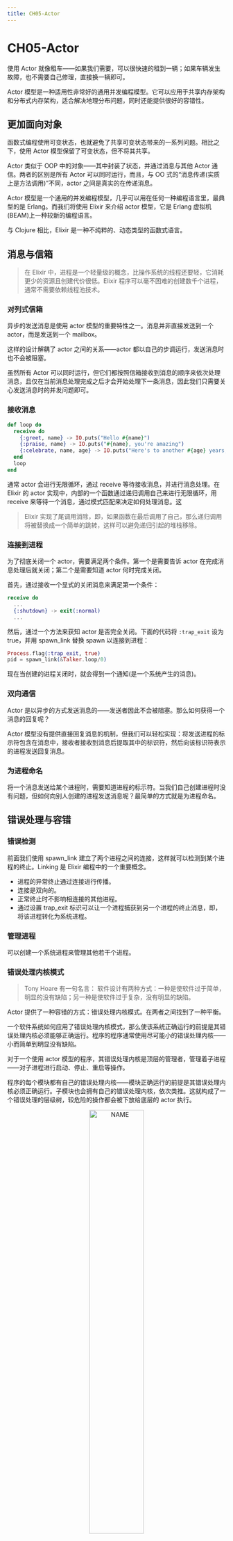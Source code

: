 ```yaml
---
title: CH05-Actor
---
```


# CH05-Actor

使用 Actor 就像租车——如果我们需要，可以很快速的租到一辆；如果车辆发生故障，也不需要自己修理，直接换一辆即可。

Actor 模型是一种适用性非常好的通用并发编程模型。它可以应用于共享内存架构和分布式内存架构，适合解决地理分布问题，同时还能提供很好的容错性。

## 更加面向对象

函数式编程使用可变状态，也就避免了共享可变状态带来的一系列问题。相比之下，使用 Actor 模型保留了可变状态，但不将其共享。

Actor 类似于 OOP 中的对象——其中封装了状态，并通过消息与其他 Actor 通信。两者的区别是所有 Actor 可以同时运行，而且，与 OO 式的“消息传递(实质上是方法调用)”不同，actor 之间是真实的在传递消息。

Actor 模型是一个通用的并发编程模型，几乎可以用在任何一种编程语言里，最典型的是 Erlang。而我们将使用 Elixir 来介绍 actor 模型，它是 Erlang 虚拟机(BEAM)上一种较新的编程语言。

与 Clojure 相比，Elixir 是一种不纯粹的、动态类型的函数式语言。

## 消息与信箱

> 在 Elixir 中，进程是一个轻量级的概念，比操作系统的线程还要轻，它消耗更少的资源且创建代价很低。Elixir 程序可以毫不困难的创建数千个进程，通常不需要依赖线程池技术。

### 对列式信箱

异步的发送消息是使用 actor 模型的重要特性之一。消息并非直接发送到一个 actor，而是发送到一个 mailbox。

这样的设计解耦了 actor 之间的关系——actor 都以自己的步调运行，发送消息时也不会被阻塞。

虽然所有 Actor 可以同时运行，但它们都按照信箱接收到消息的顺序来依次处理消息，且仅在当前消息处理完成之后才会开始处理下一条消息，因此我们只需要关心发送消息时的并发问题即可。

### 接收消息

```elixir
def loop do 
  receive do 
    {:greet, name} -> IO.puts("Hello #{name}") 
    {:praise, name} -> IO.puts("#{name}, you're amazing") 
    {:celebrate, name, age} -> IO.puts("Here's to another #{age} years, #{name}") 
  end 
  loop 
end
```

通常 actor 会进行无限循环，通过 receive 等待接收消息，并进行消息处理。在 Elixir 的 actor 实现中，内部的一个函数通过递归调用自己来进行无限循环，用 receive 来等待一个消息，通过模式匹配来决定如何处理消息。这

> Elixir 实现了尾调用消除，即，如果函数在最后调用了自己，那么递归调用将被替换成一个简单的跳转，这样可以避免递归引起的堆栈移除。

### 连接到进程

为了彻底关闭一个 actor，需要满足两个条件。第一个是需要告诉 actor 在完成消息处理后就关闭；第二个是需要知道 actor 何时完成关闭。

首先，通过接收一个显式的关闭消息来满足第一个条件：

```elixir
receive do
  ...
  {:shutdown} -> exit(:normal)
  ...
```

然后，通过一个方法来获知 actor 是否完全关闭。下面的代码将 `:trap_exit` 设为 true，并用 spawn_link 替换 spawn 以连接到进程：

```elixir
Process.flag(:trap_exit, true)
pid = spawn_link(&Talker.loop/0)
```

现在当创建的进程关闭时，就会得到一个通知(是一个系统产生的消息)。

### 双向通信

Actor 是以异步的方式发送消息的——发送者因此不会被阻塞。那么如何获得一个消息的回复呢？

Actor 模型没有提供直接回复消息的机制，但我们可以轻松实现：将发送进程的标示符包含在消息中，接收者接收到消息后提取其中的标识符，然后向该标识符表示的进程发送回复消息。

### 为进程命名

将一个消息发送给某个进程时，需要知道进程的标示符。当我们自己创建进程时没有问题，但如何向别人创建的进程发送消息呢？最简单的方式就是为进程命名。

## 错误处理与容错

### 错误检测

前面我们使用 spawn_link 建立了两个进程之间的连接，这样就可以检测到某个进程的终止。Linking 是 Elixir 编程中的一个重要概念。

- 进程的异常终止通过连接进行传播。
- 连接是双向的。
- 正常终止时不影响相连接的其他进程。
- 通过设置 trap_exit 标识可以让一个进程捕获到另一个进程的终止消息，即，将该进程转化为系统进程。

### 管理进程

可以创建一个系统进程来管理其他若干个进程。

### 错误处理内核模式

> Tony Hoare 有一句名言：
> 软件设计有两种方式：一种是使软件过于简单，明显的没有缺陷；另一种是使软件过于复杂，没有明显的缺陷。

Actor 提供了一种容错的方式：错误处理内核模式。在两者之间找到了一种平衡。

一个软件系统如何应用了错误处理内核模式，那么使该系统正确运行的前提是其错误处理内核必须能够正确运行。程序的程序通常使用尽可能小的错误处理内核——小而简单到明显没有缺陷。

对于一个使用 actor 模型的程序，其错误处理内核是顶层的管理者，管理着子进程——对子进程进行启动、停止、重启等操作。

程序的每个模块都有自己的错误处理内核——模块正确运行的前提是其错误处理内核必须正确运行。子模块也会拥有自己的错误处理内核，依次类推。这就构成了一个错误处理的层级树，较危险的操作都会被下放给底层的 actor 执行。

<div  align="center">
<img src="https://infi-img.oss-cn-hangzhou.aliyuncs.com/img/20180926225042.png" style="display:block;width:50%;" alt="NAME" align=center />
</div>

错误处理内核机制主要解决了防御式编程中碰到的一些棘手问题。

#### 任其崩溃

防御式编程主要通过预言可能出现的缺陷来实现容错性。使用 actor 模型并不需要使用防御式编程，而是遵循“任其崩溃”的哲学，让 actor 的上层管理者来处理这些问题。这样做的优势在于：

1. 代码会变得更加简洁从而易于理解，可以清晰区分稳定代码和脆弱代码。
2. 多个 actor 之间是相互独立的，并不共享状态，因此一个 actor 的崩溃不太会殃及到其他 actor。尤其重要的是一个 actor 的崩溃不会影响到其管理者，这样管理者才能正确处理此次崩溃。
3. 管理者也可以选择不处理崩溃，而是记录崩溃的原因，这样我们就会得到崩溃通知并进行后续处理。

## 分布式

相比已经介绍过的并发模型，actor 模型的一个重大优点是它支持分布式——它可以将消息发送到另外一台计算机，就像发送到本地计算机上的 actor 一样。这被称为地理位置透明。

### OTP

上面演示的代码过于底层，而 OTP 为使用 Actor 模型提供更多工具。

- 更简便的消息匹配。
- 进程管理。
- 更好的重启逻辑。
- 调试与日志。
- 代码热升级。
- 发布管理、故障切换、自动扩容等。

主要概念包括：

- 节点
- 连接节点
- 远程执行
- 远程消息
- 等等。

## 总结

### 优点

- 消息传递与封装
- 容错
- 分布式编程

### 缺点

Actor 除了优点，也会带来它独有的一些问题。

Actor 模型并没有直接提供并行支持，事实上可以自己构造，但由于 actor 之间不共享状态，仅通过消息传递进行交流会不太适合实施细粒度的并行。

> 个人认为应用 Actor 模型的最大障碍是开发者们的思维方式转变，尤其对于一个以 Java 这种命令式语言作为生产语言的团队来说。

> 另外，如果想要深入理解 Actor 模型，可以直接参考 Erlang/OTP，如果想要在生产中构建基于 Actor 模型的项目，推荐使用运行于 JVM 的 Akka，当然，如果同时使用 Scala 语言就更好了，因为 Java 中一贯的编程思路如共享可变状态、对象可变等不利于使用 Actor 模型。





